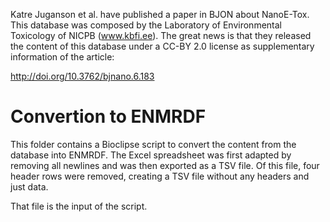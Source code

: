 Katre Juganson et al. have published a paper in BJON about NanoE-Tox. This database
was composed by the Laboratory of Environmental Toxicology of NICPB (www.kbfi.ee).
The great news is that they released the content of this database under a
CC-BY 2.0 license as supplementary information of the article: 

http://doi.org/10.3762/bjnano.6.183

Convertion to ENMRDF
====================

This folder contains a Bioclipse script to convert the content from the database
into ENMRDF. The Excel spreadsheet was first adapted by removing all newlines and
was then exported as a TSV file. Of this file, four header rows were removed,
creating a TSV file without any headers and just data.

That file is the input of the script.
